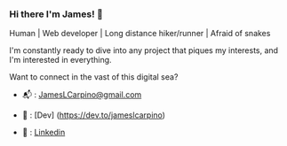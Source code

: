 ### Hi there I'm James! :wave:

Human | Web developer | Long distance hiker/runner | Afraid of snakes 

I'm constantly ready to dive into any project that piques my interests, and I'm interested in everything.

Want to connect in the vast of this digital sea?

  - :mailbox_with_mail: : [JamesLCarpino@gmail.com](jameslcarpino@gmail.com)
  
  - :pencil: : [Dev] (https://dev.to/jameslcarpino)
  
  - :link: : [Linkedin](linkedin.com/in/jameslcarpino)





